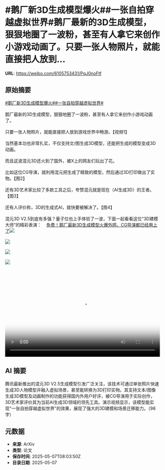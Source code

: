 # #鹅厂新3D生成模型爆火##一张自拍穿越虚拟世界#鹅厂最新的3D生成模型，狠狠地圈了一波粉，甚至有人拿它来创作小游戏动画了。只要一张人物照片，就能直接把人放到...

**URL**: https://weibo.com/6105753431/PqJ0noFtf

## 原始摘要

<a href="https://m.weibo.cn/search?containerid=231522type%3D1%26t%3D10%26q%3D%23%E9%B9%85%E5%8E%82%E6%96%B03D%E7%94%9F%E6%88%90%E6%A8%A1%E5%9E%8B%E7%88%86%E7%81%AB%23&amp;extparam=%23%E9%B9%85%E5%8E%82%E6%96%B03D%E7%94%9F%E6%88%90%E6%A8%A1%E5%9E%8B%E7%88%86%E7%81%AB%23" data-hide=""><span class="surl-text">#鹅厂新3D生成模型爆火#</span></a><a href="https://m.weibo.cn/search?containerid=231522type%3D1%26t%3D10%26q%3D%23%E4%B8%80%E5%BC%A0%E8%87%AA%E6%8B%8D%E7%A9%BF%E8%B6%8A%E8%99%9A%E6%8B%9F%E4%B8%96%E7%95%8C%23&amp;extparam=%23%E4%B8%80%E5%BC%A0%E8%87%AA%E6%8B%8D%E7%A9%BF%E8%B6%8A%E8%99%9A%E6%8B%9F%E4%B8%96%E7%95%8C%23" data-hide=""><span class="surl-text">#一张自拍穿越虚拟世界#</span></a><br><br>鹅厂最新的3D生成模型，狠狠地圈了一波粉，甚至有人拿它来创作小游戏动画了。<br><br>只要一张人物照片，就能直接把人放到游戏世界中畅游。【视频1】<br><br>当然基本功也非常扎实，不仅支持文/图生成3D模型，还能把生成的模型变成3D动画。<br><br>而且这波混元3D还火到了国外，被X上的网友们玩出了花。<br><br>比如这位CG导演，就利用混元把生成了精致的模型，然后通过3D打印做出了实物。【图2】<br><br>还有3D艺术家比较了多款工具之后，夸赞混元就是现在（AI生成3D）的王者。【图3】<br><br>还有人评价称，3D的生成式AI，就快要被解决了。【图4】<br><br>混元3D V2.5到底有多强？量子位也上手体验了一波，下面一起看看这位“3D建模大师”的精彩表演：<a href="https://weibo.cn/sinaurl?u=https%3A%2F%2Fmp.weixin.qq.com%2Fs%2FQ1ph1R4Exidk-u3BZEQLHg" data-hide=""><span class="url-icon"><img style="width: 1rem;height: 1rem" src="https://h5.sinaimg.cn/upload/2015/09/25/3/timeline_card_small_web_default.png" referrerpolicy="no-referrer"></span><span class="surl-text">免费！鹅厂最新3D生成模型火爆外网，CG导演都已经用上了</span></a><img style="" src="https://tvax1.sinaimg.cn/large/006Fd7o3ly1i16zbjax3tj31hc0u077r.jpg" referrerpolicy="no-referrer"><br><br><img style="" src="https://tvax4.sinaimg.cn/large/006Fd7o3gy1i16z3wxt3zg30ge0ickjl.gif" referrerpolicy="no-referrer"><br><br><img style="" src="https://tvax1.sinaimg.cn/large/006Fd7o3gy1i16z46wzywj30oo0zkwvc.jpg" referrerpolicy="no-referrer"><br><br><img style="" src="https://tvax2.sinaimg.cn/large/006Fd7o3gy1i16z4abza0j30x40s2488.jpg" referrerpolicy="no-referrer"><br><br><br clear="both"><div style="clear: both"></div><video controls="controls" poster="https://tvax3.sinaimg.cn/orj480/006Fd7o3ly1i16zbiaec9j31hc0u077r.jpg" style="width: 100%"><source src="https://f.video.weibocdn.com/o0/yun6idILlx08o3EQl9cI01041200bWbX0E010.mp4?label=mp4_720p&amp;template=1280x720.25.0&amp;ori=0&amp;ps=1CwnkDw1GXwCQx&amp;Expires=1746608576&amp;ssig=zV4WHuI2Op&amp;KID=unistore,video"><source src="https://f.video.weibocdn.com/o0/SIRjFbMUlx08o3EQv50A010412006nAj0E010.mp4?label=mp4_hd&amp;template=852x480.25.0&amp;ori=0&amp;ps=1CwnkDw1GXwCQx&amp;Expires=1746608576&amp;ssig=UUUb6NtYAJ&amp;KID=unistore,video"><source src="https://f.video.weibocdn.com/o0/qMF5Txi8lx08o3EQ2jrq01041200437D0E010.mp4?label=mp4_ld&amp;template=640x360.25.0&amp;ori=0&amp;ps=1CwnkDw1GXwCQx&amp;Expires=1746608576&amp;ssig=WYvhulpJDE&amp;KID=unistore,video"><p>视频无法显示，请前往<a href="https://video.weibo.com/show?fid=1034%3A5163694707900440" target="_blank" rel="noopener noreferrer">微博视频</a>观看。</p></video>

## AI 摘要

腾讯最新推出的混元3D V2.5生成模型引发广泛关注，该技术可通过单张照片快速生成3D人物模型并融入虚拟场景，甚至能转换为3D打印实物。其支持文本/图像生成3D模型及动画制作的功能获得国内外用户好评，被CG导演用于实际创作，3D艺术家评价其为当前AI生成3D领域的领先工具。演示视频显示，该模型能实现"一张自拍穿越虚拟世界"的效果，展现了强大的3D建模和场景迁移能力。（98字）

## 元数据

- **来源**: ArXiv
- **类型**: 论文
- **保存时间**: 2025-05-07T08:03:50Z
- **目录日期**: 2025-05-07
